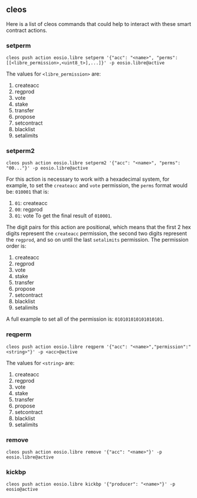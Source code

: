 ## cleos
Here is a list of cleos commands that could help to interact with these smart contract actions.

### setperm
`cleos push action eosio.libre setperm '{"acc": "<name>", "perms": [[<libre_permission>,<uint8_t>],...]}' -p eosio.libre@active`

The values for `<libre_permission>` are:
1. createacc
2. regprod
3. vote
4. stake
5. transfer
6. propose
7. setcontract
8. blacklist
9. setalimits

### setperm2
`cleos push action eosio.libre setperm2 '{"acc": "<name>", "perms": "00..."}' -p eosio.libre@active`

For this action is necessary to work with a hexadecimal system, for example, to set the `createacc` and `vote` permission, the `perms` format would be: `010001` that is:
1. `01`: createacc
2. `00`: regprod
3. `01`: vote
To get the final result of `010001`.

The digit pairs for this action are positional, which means that the first 2 hex digits represent the `createacc` permission, the second two digits represent the `regprod`, and so on until the last `setalimits` permission. The permission order is:
1. createacc
2. regprod
3. vote
4. stake
5. transfer
6. propose
7. setcontract
8. blacklist
9. setalimits

A full example to set all of the permission is: `010101010101010101`.

### reqperm
`cleos push action eosio.libre reqperm '{"acc": "<name>","permission":"<string>"}' -p <acc>@active`

The values for `<string>` are:
1. createacc
2. regprod
3. vote
4. stake
5. transfer
6. propose
7. setcontract
8. blacklist
9. setalimits

### remove
`cleos push action eosio.libre remove '{"acc": "<name>"}' -p eosio.libre@active`

### kickbp
`cleos push action eosio.libre kickbp '{"producer": "<name>"}' -p eosio@active`